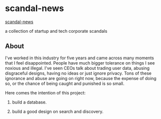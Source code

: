 # scandal-news

[scandal-news](https://news.mindynode.com)

a collection of startup and tech corporate scandals

## About

I've worked in this industry for five years and came across many moments that I feel disappointed. People have much bigger tolerance on things I see noxious and illegal. I've seen CEOs talk about trading user data, abusing disgraceful designs, having no ideas or just ignore privacy. Tons of these ignorance and abuse are going on right now, because the expense of doing so, or the chance of being caught and punished is so small.

Here comes the intention of this project:

1. build a database.

2. build a good design on search and discovery.
